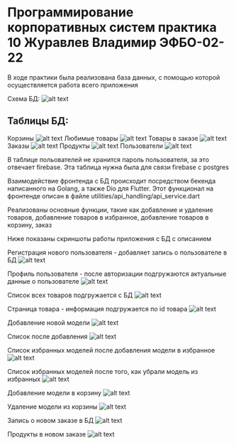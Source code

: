 # Программирование корпоративных систем практика 10 Журавлев Владимир ЭФБО-02-22

В ходе практики была реализована база данных, с помощью которой осуществляется работа всего приложения

Схема БД:
![alt text](image.png)

## Таблицы БД:
Корзины
![alt text](images/image-1.png)
Любимые товары
![alt text](images/image-2.png)
Товары в заказе
![alt text](images/image-3.png)
Заказы
![alt text](images/image-4.png)
Продукты
![alt text](images/image-5.png)
Пользователи
![alt text](images/image-6.png)

В таблице польователей не хранится пароль пользователя, за это отвечает firebase. Эта таблица нужна была для связи firebase с postgres

Взаимодействие фронтенда с БД происходит посредством бекенда написанного на Golang, а также Dio для Flutter. Этот функционал на фронтенде описан в файле utilities/api_handling/api_service.dart

Реализованы основные функции, такие как добавление и удаление товаров, добавление товаров в избранное, добавление товаров в корзину, заказ

Ниже показаны скриншоты работы приложения с БД с описанием

Регистрация нового пользователя - добавляет запись о пользователе в БД
![alt text](images/image-7.png)

Профиль пользователя - после авторизации подгружаются актуальные данные о пользователе
![alt text](images/image-8.png)

Список всех товаров подгружается с БД
![alt text](images/image-9.png)

Страница товара - информация подгружается по id товара
![alt text](images/image-10.png)

Добавление новой модели
![alt text](images/image-11.png)

Список после добавления
![alt text](images/image-12.png)

Список избранных моделей после добавления модели в избранное
![alt text](images/image-13.png)

Список избранных моделей после того, как убрали модель из избранных
![alt text](images/image-14.png)

Добавление модели в корзину
![alt text](images/image-15.png)

Удаление модели из корзины
![alt text](images/image-16.png)

Запись о новом заказе в БД
![alt text](images/image-17.png)

Продукты в новом заказе
![alt text](images/image-18.png)